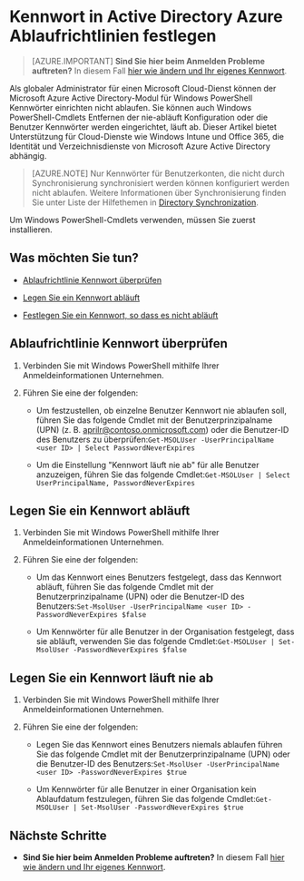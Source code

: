 <properties
    pageTitle="Festlegen von Richtlinien für den Kennwortablauf in Azure Active Directory | Microsoft Azure"
    description="Informationen Sie zu Richtlinien für den Kennwortablauf Kennwortablauf Benutzer einzeln oder gebündelt Azure Active Directory-Kennwörter ändern"
    services="active-directory"
    documentationCenter=""
    authors="curtand"
    manager="femila"
    editor=""/>

<tags
    ms.service="active-directory"
    ms.workload="identity"
    ms.tgt_pltfrm="na"
    ms.devlang="na"
    ms.topic="article"
    ms.date="10/04/2016"
    ms.author="curtand"/>


# <a name="set-password-expiration-policies-in-azure-active-directory"></a>Kennwort in Active Directory Azure Ablaufrichtlinien festlegen

> [AZURE.IMPORTANT] **Sind Sie hier beim Anmelden Probleme auftreten?** In diesem Fall [hier wie ändern und Ihr eigenes Kennwort](active-directory-passwords-update-your-own-password.md).

Als globaler Administrator für einen Microsoft Cloud-Dienst können der Microsoft Azure Active Directory-Modul für Windows PowerShell Kennwörter einrichten nicht ablaufen. Sie können auch Windows PowerShell-Cmdlets Entfernen der nie-abläuft Konfiguration oder die Benutzer Kennwörter werden eingerichtet, läuft ab. Dieser Artikel bietet Unterstützung für Cloud-Dienste wie Windows Intune und Office 365, die Identität und Verzeichnisdienste von Microsoft Azure Active Directory abhängig.

  > [AZURE.NOTE] Nur Kennwörter für Benutzerkonten, die nicht durch Synchronisierung synchronisiert werden können konfiguriert werden nicht ablaufen. Weitere Informationen über Synchronisierung finden Sie unter Liste der Hilfethemen in [Directory Synchronization](https://msdn.microsoft.com/library/azure/hh967642.aspx).

Um Windows PowerShell-Cmdlets verwenden, müssen Sie zuerst installieren.

## <a name="what-do-you-want-to-do"></a>Was möchten Sie tun?

- [Ablaufrichtlinie Kennwort überprüfen](#how-to-check-expiration-policy-for-a-password)

- [Legen Sie ein Kennwort abläuft](#set-a-password-to-expire)

- [Festlegen Sie ein Kennwort, so dass es nicht abläuft](#set-a-password-to-never-expire)

## <a name="how-to-check-expiration-policy-for-a-password"></a>Ablaufrichtlinie Kennwort überprüfen

1.  Verbinden Sie mit Windows PowerShell mithilfe Ihrer Anmeldeinformationen Unternehmen.

2.  Führen Sie eine der folgenden:

    - Um festzustellen, ob einzelne Benutzer Kennwort nie ablaufen soll, führen Sie das folgende Cmdlet mit der Benutzerprinzipalname (UPN) (z. B. aprilr@contoso.onmicrosoft.com) oder die Benutzer-ID des Benutzers zu überprüfen:`Get-MSOLUser -UserPrincipalName <user ID> | Select PasswordNeverExpires`

    - Um die Einstellung "Kennwort läuft nie ab" für alle Benutzer anzuzeigen, führen Sie das folgende Cmdlet:`Get-MSOLUser | Select UserPrincipalName, PasswordNeverExpires`

## <a name="set-a-password-to-expire"></a>Legen Sie ein Kennwort abläuft

1.  Verbinden Sie mit Windows PowerShell mithilfe Ihrer Anmeldeinformationen Unternehmen.

2.  Führen Sie eine der folgenden:

    - Um das Kennwort eines Benutzers festgelegt, dass das Kennwort abläuft, führen Sie das folgende Cmdlet mit der Benutzerprinzipalname (UPN) oder die Benutzer-ID des Benutzers:`Set-MsolUser -UserPrincipalName <user ID> -PasswordNeverExpires $false`

    - Um Kennwörter für alle Benutzer in der Organisation festgelegt, dass sie abläuft, verwenden Sie das folgende Cmdlet:`Get-MSOLUser | Set-MsolUser -PasswordNeverExpires $false`

## <a name="set-a-password-to-never-expire"></a>Legen Sie ein Kennwort läuft nie ab

1. Verbinden Sie mit Windows PowerShell mithilfe Ihrer Anmeldeinformationen Unternehmen.

2.  Führen Sie eine der folgenden:

    - Legen Sie das Kennwort eines Benutzers niemals ablaufen führen Sie das folgende Cmdlet mit der Benutzerprinzipalname (UPN) oder die Benutzer-ID des Benutzers:`Set-MsolUser -UserPrincipalName <user ID> -PasswordNeverExpires $true`

    - Um Kennwörter für alle Benutzer in einer Organisation kein Ablaufdatum festzulegen, führen Sie das folgende Cmdlet:`Get-MSOLUser | Set-MsolUser -PasswordNeverExpires $true`

## <a name="next-steps"></a>Nächste Schritte

* **Sind Sie hier beim Anmelden Probleme auftreten?** In diesem Fall [hier wie ändern und Ihr eigenes Kennwort](active-directory-passwords-update-your-own-password.md).
